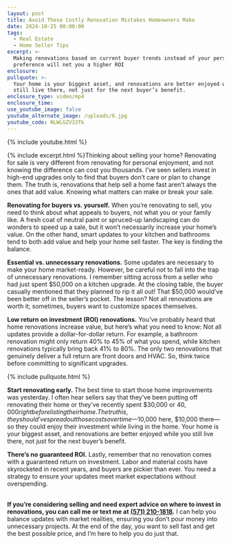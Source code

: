 ```yaml
---
layout: post
title: Avoid These Costly Renovation Mistakes Homeowners Make
date: 2024-10-25 00:00:00
tags:
  - Real Estate
  - Home Seller Tips
excerpt: >-
  Making renovations based on current buyer trends instead of your personal
  preference will net you a higher ROI
enclosure:
pullquote: >-
  Your home is your biggest asset, and renovations are better enjoyed while you
  still live there, not just for the next buyer’s benefit.
enclosure_type: video/mp4
enclosure_time:
use_youtube_image: false
youtube_alternate_image: /uploads/6.jpg
youtube_code: NLWLGZV33Tk
---
```

{% include youtube.html %}

{% include excerpt.html %}Thinking about selling your home? Renovating for sale is very different from renovating for personal enjoyment, and not knowing the difference can cost you thousands. I’ve seen sellers invest in high-end upgrades only to find that buyers don’t care or plan to change them. The truth is, renovations that help sell a home fast aren’t always the ones that add value. Knowing what matters can make or break your sale.

**Renovating for buyers vs. yourself.** When you’re renovating to sell, you need to think about what appeals to buyers, not what you or your family like. A fresh coat of neutral paint or spruced-up landscaping can do wonders to speed up a sale, but it won’t necessarily increase your home’s value. On the other hand, smart updates to your kitchen and bathrooms tend to both add value and help your home sell faster. The key is finding the balance.

**Essential vs. unnecessary renovations.** Some updates are necessary to make your home market-ready. However, be careful not to fall into the trap of unnecessary renovations. I remember sitting across from a seller who had just spent $50,000 on a kitchen upgrade. At the closing table, the buyer casually mentioned that they planned to rip it all out! That $50,000 would’ve been better off in the seller’s pocket. The lesson? Not all renovations are worth it; sometimes, buyers want to customize spaces themselves.

**Low return on investment (ROI) renovations.** You’ve probably heard that home renovations increase value, but here’s what you need to know: Not all updates provide a dollar-for-dollar return. For example, a bathroom renovation might only return 40% to 45% of what you spend, while kitchen renovations typically bring back 41% to 80%. The only two renovations that genuinely deliver a full return are front doors and HVAC. So, think twice before committing to significant upgrades.

{% include pullquote.html %}

**Start renovating early.** The best time to start those home improvements was yesterday. I often hear sellers say that they’ve been putting off renovating their home or they’ve recently spent $30,000 or $40,000 right before listing their home. The truth is, they should’ve spread out those costs over time—$10,000 here, $10,000 there—so they could enjoy their investment while living in the home. Your home is your biggest asset, and renovations are better enjoyed while you still live there, not just for the next buyer’s benefit.

**There’s no guaranteed ROI.** Lastly, remember that no renovation comes with a guaranteed return on investment. Labor and material costs have skyrocketed in recent years, and buyers are pickier than ever. You need a strategy to ensure your updates meet market expectations without overspending.

<br>**If you’re considering selling and need expert advice on where to invest in renovations, you can call me or text me at** [**(571) 210-1818**](tel:%205712101818)**.** I can help you balance updates with market realities, ensuring you don’t pour money into unnecessary projects. At the end of the day, you want to sell fast and get the best possible price, and I’m here to help you do just that.